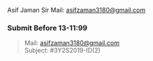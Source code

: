 Asif Jaman Sir Mail: asifzaman3180@gmail.com<br>

### Submit Before 13-11:99
>Mail: asifzaman3180@gmail.com<br>
>Subject: #3Y2S2019-ID(2)
